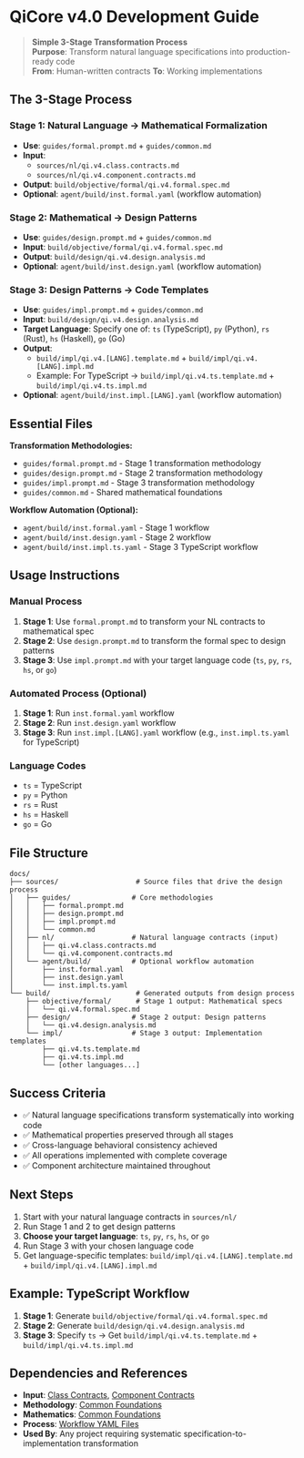 # QiCore v4.0 Development Guide

> **Simple 3-Stage Transformation Process**  
> **Purpose**: Transform natural language specifications into production-ready code  
> **From**: Human-written contracts **To**: Working implementations

## The 3-Stage Process

### **Stage 1: Natural Language → Mathematical Formalization**
- **Use**: `guides/formal.prompt.md` + `guides/common.md`
- **Input**: 
  - `sources/nl/qi.v4.class.contracts.md` 
  - `sources/nl/qi.v4.component.contracts.md`
- **Output**: `build/objective/formal/qi.v4.formal.spec.md`
- **Optional**: `agent/build/inst.formal.yaml` (workflow automation)

### **Stage 2: Mathematical → Design Patterns**  
- **Use**: `guides/design.prompt.md` + `guides/common.md`
- **Input**: `build/objective/formal/qi.v4.formal.spec.md`
- **Output**: `build/design/qi.v4.design.analysis.md`
- **Optional**: `agent/build/inst.design.yaml` (workflow automation)

### **Stage 3: Design Patterns → Code Templates**
- **Use**: `guides/impl.prompt.md` + `guides/common.md`
- **Input**: `build/design/qi.v4.design.analysis.md` 
- **Target Language**: Specify one of: `ts` (TypeScript), `py` (Python), `rs` (Rust), `hs` (Haskell), `go` (Go)
- **Output**: 
  - `build/impl/qi.v4.[LANG].template.md` + `build/impl/qi.v4.[LANG].impl.md`
  - Example: For TypeScript → `build/impl/qi.v4.ts.template.md` + `build/impl/qi.v4.ts.impl.md`
- **Optional**: `agent/build/inst.impl.[LANG].yaml` (workflow automation)

## Essential Files

**Transformation Methodologies:**
- `guides/formal.prompt.md` - Stage 1 transformation methodology
- `guides/design.prompt.md` - Stage 2 transformation methodology  
- `guides/impl.prompt.md` - Stage 3 transformation methodology
- `guides/common.md` - Shared mathematical foundations

**Workflow Automation (Optional):**
- `agent/build/inst.formal.yaml` - Stage 1 workflow
- `agent/build/inst.design.yaml` - Stage 2 workflow
- `agent/build/inst.impl.ts.yaml` - Stage 3 TypeScript workflow

## Usage Instructions

### Manual Process
1. **Stage 1**: Use `formal.prompt.md` to transform your NL contracts to mathematical spec
2. **Stage 2**: Use `design.prompt.md` to transform the formal spec to design patterns
3. **Stage 3**: Use `impl.prompt.md` with your target language code (`ts`, `py`, `rs`, `hs`, or `go`)

### Automated Process (Optional)
1. **Stage 1**: Run `inst.formal.yaml` workflow
2. **Stage 2**: Run `inst.design.yaml` workflow  
3. **Stage 3**: Run `inst.impl.[LANG].yaml` workflow (e.g., `inst.impl.ts.yaml` for TypeScript)

### Language Codes
- `ts` = TypeScript
- `py` = Python  
- `rs` = Rust
- `hs` = Haskell
- `go` = Go

## File Structure

```
docs/
├── sources/                   # Source files that drive the design process
│   ├── guides/               # Core methodologies
│   │   ├── formal.prompt.md
│   │   ├── design.prompt.md
│   │   ├── impl.prompt.md
│   │   └── common.md
│   ├── nl/                   # Natural language contracts (input)
│   │   ├── qi.v4.class.contracts.md
│   │   └── qi.v4.component.contracts.md
│   └── agent/build/          # Optional workflow automation
│       ├── inst.formal.yaml
│       ├── inst.design.yaml
│       └── inst.impl.ts.yaml
└── build/                     # Generated outputs from design process
    ├── objective/formal/      # Stage 1 output: Mathematical specs
    │   └── qi.v4.formal.spec.md
    ├── design/               # Stage 2 output: Design patterns
    │   └── qi.v4.design.analysis.md
    └── impl/                 # Stage 3 output: Implementation templates
        ├── qi.v4.ts.template.md
        ├── qi.v4.ts.impl.md
        └── [other languages...]
```

## Success Criteria

- ✅ Natural language specifications transform systematically into working code
- ✅ Mathematical properties preserved through all stages  
- ✅ Cross-language behavioral consistency achieved
- ✅ All operations implemented with complete coverage
- ✅ Component architecture maintained throughout

## Next Steps

1. Start with your natural language contracts in `sources/nl/`
2. Run Stage 1 and 2 to get design patterns
3. **Choose your target language**: `ts`, `py`, `rs`, `hs`, or `go`
4. Run Stage 3 with your chosen language code
5. Get language-specific templates: `build/impl/qi.v4.[LANG].template.md` + `build/impl/qi.v4.[LANG].impl.md`

## Example: TypeScript Workflow

1. **Stage 1**: Generate `build/objective/formal/qi.v4.formal.spec.md`
2. **Stage 2**: Generate `build/design/qi.v4.design.analysis.md`  
3. **Stage 3**: Specify `ts` → Get `build/impl/qi.v4.ts.template.md` + `build/impl/qi.v4.ts.impl.md`

## Dependencies and References

- **Input**: [Class Contracts](../nl/qi.v4.class.contracts.md), [Component Contracts](../nl/qi.v4.component.contracts.md)
- **Methodology**: [Common Foundations](common.md)
- **Mathematics**: [Common Foundations](common.md)
- **Process**: [Workflow YAML Files](../agent/build/)
- **Used By**: Any project requiring systematic specification-to-implementation transformation 